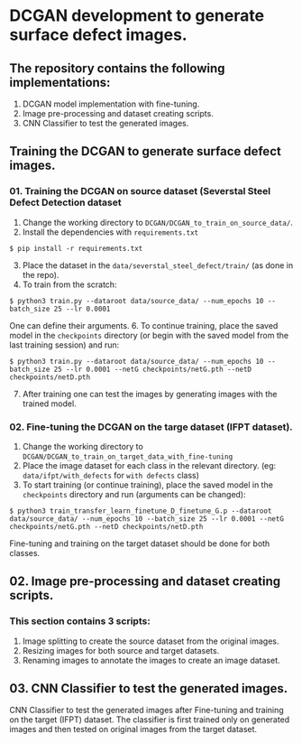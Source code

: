 # DCGAN development to generate surface defect images.

## The repository contains the following implementations:

1. DCGAN model implementation with fine-tuning.
2. Image pre-processing and dataset creating scripts.
3. CNN Classifier to test the generated images.

## Training the DCGAN to generate surface defect images.

### 01. Training the DCGAN on source dataset (Severstal Steel Defect Detection dataset

1. Change the working directory to `DCGAN/DCGAN_to_train_on_source_data/`.
2. Install the dependencies with `requirements.txt`
```console
$ pip install -r requirements.txt
```
3. Place the dataset in the `data/severstal_steel_defect/train/` (as done in the repo).
4. To train from the scratch:
```console
$ python3 train.py --dataroot data/source_data/ --num_epochs 10 --batch_size 25 --lr 0.0001
```
One can define their arguments. 
6. To continue training, place the saved model in the `checkpoints` directory (or begin with the saved model from the last training session) and run:
```console
$ python3 train.py --dataroot data/source_data/ --num_epochs 10 --batch_size 25 --lr 0.0001 --netG checkpoints/netG.pth --netD checkpoints/netD.pth
```
7. After training one can test the images by generating images with the trained model. 

### 02. Fine-tuning the DCGAN on the targe dataset (IFPT dataset).

1. Change the working directory to `DCGAN/DCGAN_to_train_on_target_data_with_fine-tuning`
2. Place the image dataset for each class in the relevant directory.
(eg: `data/ifpt/with_defects` for `with defects` class)
3. To start training (or continue training), place the saved model in the `checkpoints` directory and run (arguments can be changed):
```console
$ python3 train_transfer_learn_finetune_D_finetune_G.p --dataroot data/source_data/ --num_epochs 10 --batch_size 25 --lr 0.0001 --netG checkpoints/netG.pth --netD checkpoints/netD.pth
```
Fine-tuning and training on the target dataset should be done for both classes.

## 02. Image pre-processing and dataset creating scripts.

### This section contains 3 scripts:
1. Image splitting to create the source dataset from the original images.
2. Resizing images for both source and target datasets.
3. Renaming images to annotate the images to create an image dataset.

## 03. CNN Classifier to test the generated images.

CNN Classifier to test the generated images after Fine-tuning and training on the target (IFPT) dataset. The classifier is first trained only on generated images and then tested on original images from the target dataset.



